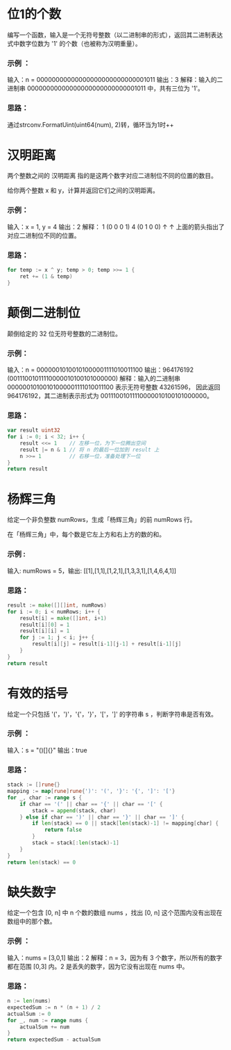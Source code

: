 # 位1的个数

编写一个函数，输入是一个无符号整数（以二进制串的形式），返回其二进制表达式中数字位数为 '1' 的个数（也被称为汉明重量）。

### 示例 ：

输入：n = 00000000000000000000000000001011
输出：3
解释：输入的二进制串 00000000000000000000000000001011 中，共有三位为 '1'。

### 思路：

通过strconv.FormatUint(uint64(num), 2)转，循环当为1时++

# 汉明距离

两个整数之间的 汉明距离 指的是这两个数字对应二进制位不同的位置的数目。

给你两个整数 x 和 y，计算并返回它们之间的汉明距离。

### 示例：

输入：x = 1, y = 4
输出：2
解释：
1   (0 0 0 1)
4   (0 1 0 0)
       ↑   ↑
上面的箭头指出了对应二进制位不同的位置。

### 思路：

```go
for temp := x ^ y; temp > 0; temp >>= 1 {
    ret += (1 & temp)
}
```

# 颠倒二进制位

颠倒给定的 32 位无符号整数的二进制位。

### 示例：

输入：n = 00000010100101000001111010011100
输出：964176192 (00111001011110000010100101000000)
解释：输入的二进制串 00000010100101000001111010011100 表示无符号整数 43261596，
     因此返回 964176192，其二进制表示形式为 00111001011110000010100101000000。

### 思路：

```go
var result uint32
for i := 0; i < 32; i++ {
    result <<= 1    // 左移一位，为下一位腾出空间
    result |= n & 1 // 将 n 的最后一位加到 result 上
    n >>= 1         // 右移一位，准备处理下一位
}
return result
```

# 杨辉三角

给定一个非负整数 numRows，生成「杨辉三角」的前 numRows 行。

在「杨辉三角」中，每个数是它左上方和右上方的数的和。

### 示例 :

输入: numRows = 5，输出: [[1],[1,1],[1,2,1],[1,3,3,1],[1,4,6,4,1]]

### 思路：

```go
result := make([][]int, numRows)
for i := 0; i < numRows; i++ {
    result[i] = make([]int, i+1)
    result[i][0] = 1
    result[i][i] = 1
    for j := 1; j < i; j++ {
        result[i][j] = result[i-1][j-1] + result[i-1][j]
    }
}
return result
```

# 有效的括号

给定一个只包括 '('，')'，'{'，'}'，'['，']' 的字符串 s ，判断字符串是否有效。

### 示例 ：

输入：s = "()[]{}"
输出：true

### 思路：

```go
stack := []rune{}
mapping := map[rune]rune{')': '(', '}': '{', ']': '['}
for _, char := range s {
    if char == '(' || char == '{' || char == '[' {
        stack = append(stack, char)
    } else if char == ')' || char == '}' || char == ']' {
        if len(stack) == 0 || stack[len(stack)-1] != mapping[char] {
            return false
        }
        stack = stack[:len(stack)-1]
    }
}
return len(stack) == 0
```

# 缺失数字

给定一个包含 [0, n] 中 n 个数的数组 nums ，找出 [0, n] 这个范围内没有出现在数组中的那个数。

### 示例 ：

输入：nums = [3,0,1]
输出：2
解释：n = 3，因为有 3 个数字，所以所有的数字都在范围 [0,3] 内。2 是丢失的数字，因为它没有出现在 nums 中。

### 思路：

```go
n := len(nums)
expectedSum := n * (n + 1) / 2
actualSum := 0
for _, num := range nums {
    actualSum += num
}
return expectedSum - actualSum
```


